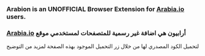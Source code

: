 ### Arabion is an **UNOFFICIAL** Browser Extension for  [Arabia.io](http://www.Arabia.io) users.
### [Arabia.io](http://www.Arabia.io) أرابيون هي اضافة غير رسمية للمتصفحات لمستخدمي موقع  

لتحميل الكود المصدري لها من خلال زر التحميل الموجود بهذه الصفحة 
لمزيد من التوضيح  
